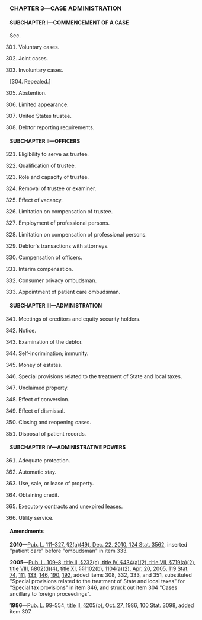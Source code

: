 ### **CHAPTER 3—CASE ADMINISTRATION** ###

#### SUBCHAPTER I—COMMENCEMENT OF A CASE ####

Sec.

301. Voluntary cases.

302. Joint cases.

303. Involuntary cases.

[304. Repealed.]

305. Abstention.

306. Limited appearance.

307. United States trustee.

308. Debtor reporting requirements.

#### SUBCHAPTER II—OFFICERS ####

321. Eligibility to serve as trustee.

322. Qualification of trustee.

323. Role and capacity of trustee.

324. Removal of trustee or examiner.

325. Effect of vacancy.

326. Limitation on compensation of trustee.

327. Employment of professional persons.

328. Limitation on compensation of professional persons.

329. Debtor's transactions with attorneys.

330. Compensation of officers.

331. Interim compensation.

332. Consumer privacy ombudsman.

333. Appointment of patient care ombudsman.

#### SUBCHAPTER III—ADMINISTRATION ####

341. Meetings of creditors and equity security holders.

342. Notice.

343. Examination of the debtor.

344. Self-incrimination; immunity.

345. Money of estates.

346. Special provisions related to the treatment of State and local taxes.

347. Unclaimed property.

348. Effect of conversion.

349. Effect of dismissal.

350. Closing and reopening cases.

351. Disposal of patient records.

#### SUBCHAPTER IV—ADMINISTRATIVE POWERS ####

361. Adequate protection.

362. Automatic stay.

363. Use, sale, or lease of property.

364. Obtaining credit.

365. Executory contracts and unexpired leases.

366. Utility service.

#### Amendments ####

**2010**—[Pub. L. 111–327, §2(a)(49), Dec. 22, 2010, 124 Stat. 3562](/statviewer.htm?volume=124&page=3562), inserted "patient care" before "ombudsman" in item 333.

**2005**—[Pub. L. 109–8, title II, §232(c), title IV, §434(a)(2), title VII, §719(a)(2), title VIII, §802(d)(4), title XI, §§1102(b), 1104(a)(2), Apr. 20, 2005, 119 Stat. 74](/statviewer.htm?volume=119&page=74), [111](/statviewer.htm?volume=119&page=111), [133](/statviewer.htm?volume=119&page=133), [146](/statviewer.htm?volume=119&page=146), [190](/statviewer.htm?volume=119&page=190), [192](/statviewer.htm?volume=119&page=192), added items 308, 332, 333, and 351, substituted "Special provisions related to the treatment of State and local taxes" for "Special tax provisions" in item 346, and struck out item 304 "Cases ancillary to foreign proceedings".

**1986**—[Pub. L. 99–554, title II, §205(b), Oct. 27, 1986, 100 Stat. 3098](/statviewer.htm?volume=100&page=3098), added item 307.